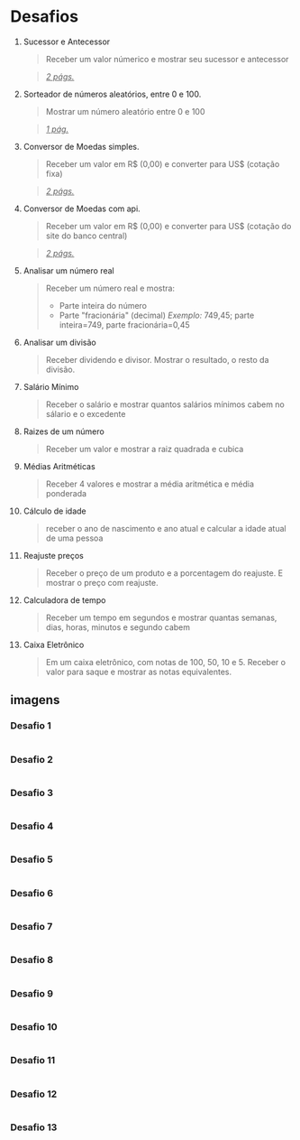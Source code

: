 # Desafios

1. Sucessor e Antecessor
    > Receber um valor númerico e mostrar seu sucessor e antecessor
    
    > *<u>2 págs.</u>*
2. Sorteador de números aleatórios, entre 0 e 100.
    > Mostrar um número aleatório entre 0 e 100
    
    > *<u>1 pág.</u>*
3. Conversor de Moedas simples.
    > Receber um valor em R$ (0,00) e converter para US$ (cotação fixa)
    
    > *<u>2 págs.</u>*
4. Conversor de Moedas com api.
    > Receber um valor em R$ (0,00) e converter para US$ (cotação do site do banco central)

    > *<u>2 págs.</u>*
5. Analisar um número real
    > Receber um número real e mostra:
    > - Parte inteira do número
    > - Parte "fracionária" (decimal)
    > *Exemplo:* 749,45; parte inteira=749, parte fracionária=0,45
6. Analisar um divisão
    > Receber dividendo e divisor. Mostrar o resultado,
    > o resto da divisão.
7. Salário Mínimo
    > Receber o salário e mostrar quantos salários 
    > mínimos cabem no sálario e o excedente
8. Raizes de um número
    > Receber um valor e mostrar a raiz quadrada e 
    > cubica
9. Médias Aritméticas
    > Receber 4 valores e mostrar a média aritmética e 
    > média ponderada
10. Cálculo de idade
    > receber o ano de nascimento e ano atual e 
    > calcular a idade atual de uma pessoa
11. Reajuste preços
    > Receber o preço de um produto e a porcentagem do 
    > reajuste. E mostrar o preço com reajuste.
12. Calculadora de tempo
    > Receber um tempo em segundos e mostrar quantas 
    > semanas, dias, horas, minutos e segundo cabem
13. Caixa Eletrônico
    > Em um caixa eletrônico, com notas de 100, 50, 10 
    > e 5. Receber o valor para saque e mostrar as notas
    > equivalentes.


## imagens
### Desafio 1
<img src="imgs/Desafio 001.png" alt="">

### Desafio 2
<img src="imgs/Desafio 002.png" alt="">

### Desafio 3
<img src="imgs/Desafio 003.png" alt="">

### Desafio 4
<img src="imgs/Desafio 004.png" alt="">

### Desafio 5
<img src="imgs/Desafio 005.png" alt="">

### Desafio 6
<img src="imgs/Desafio 006.png" alt="">

### Desafio 7
<img src="imgs/Desafio 007.png" alt="">

### Desafio 8
<img src="imgs/Desafio 008.png" alt="">

### Desafio 9
<img src="imgs/Desafio 009.png" alt="">

### Desafio 10
<img src="imgs/Desafio 010.png" alt="">

### Desafio 11
<img src="imgs/Desafio 011.png" alt="">

### Desafio 12
<img src="imgs/Desafio 012.png" alt="">

### Desafio 13
<img src="imgs/Desafio 013.png" alt="">

